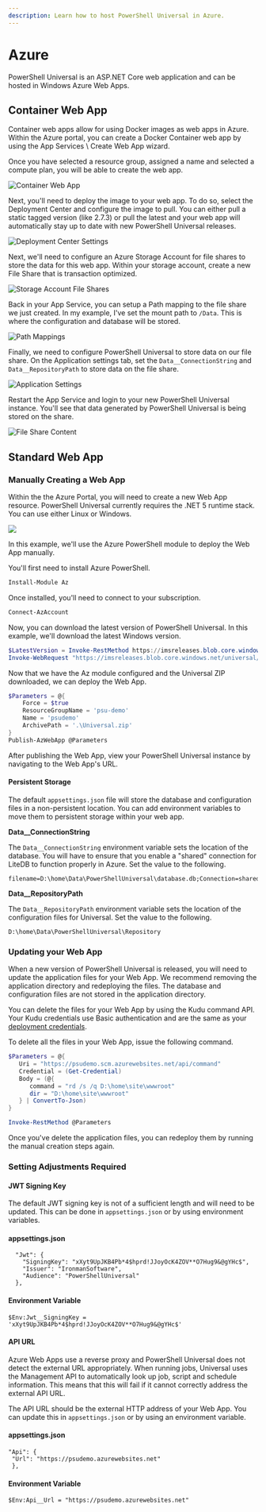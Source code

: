 ```yaml
---
description: Learn how to host PowerShell Universal in Azure.
---
```


# Azure

PowerShell Universal is an ASP.NET Core web application and can be hosted in Windows Azure Web Apps.&#x20;

## Container Web App

Container web apps allow for using Docker images as web apps in Azure. Within the Azure portal, you can create a Docker Container web app by using the App Services \ Create Web App wizard.&#x20;

Once you have selected a resource group, assigned a name and selected a compute plan, you will be able to create the web app.&#x20;

![Container Web App](<../../.gitbook/assets/image (310).png>)

Next, you'll need to deploy the image to your web app. To do so, select the Deployment Center and  configure the image to pull. You can either pull a static tagged version (like 2.7.3) or pull the latest and your web app will automatically stay up to date with new PowerShell Universal releases.&#x20;

![Deployment Center Settings](<../../.gitbook/assets/image (314).png>)

Next, we'll need to configure an Azure Storage Account for file shares to store the data for this web app. Within your storage account, create a new File Share that is transaction optimized.&#x20;

![Storage Account File Shares](<../../.gitbook/assets/image (309).png>)

Back in your App Service, you can setup a Path mapping to the file share we just created. In my example, I've set the mount path to `/Data`. This is where the configuration and database will be stored.&#x20;

![Path Mappings](<../../.gitbook/assets/image (313).png>)

Finally, we need to configure PowerShell Universal to store data on our file share. On the Application settings tab, set the `Data__ConnectionString` and `Data__RepositoryPath` to store data on the file share.&#x20;

![Application Settings](<../../.gitbook/assets/image (312).png>)

Restart the App Service and login to your new PowerShell Universal instance. You'll see that data generated by PowerShell Universal is being stored on the share.&#x20;

![File Share Content](<../../.gitbook/assets/image (302).png>)



## Standard Web App

### Manually Creating a Web App

Within the the Azure Portal, you will need to create a new Web App resource. PowerShell Universal currently requires the .NET 5 runtime stack. You can use either Linux or Windows.

![](<../../.gitbook/assets/image (304) (1) (1) (1).png>)

In this example, we'll use the Azure PowerShell module to deploy the Web App manually.&#x20;

You'll first need to install Azure PowerShell.&#x20;

```powershell
Install-Module Az
```

Once installed, you'll need to connect to your subscription.&#x20;

```powershell
Connect-AzAccount
```

Now, you can download the latest version of PowerShell Universal. In this example, we'll download the latest Windows version.&#x20;

```powershell
$LatestVersion = Invoke-RestMethod https://imsreleases.blob.core.windows.net/universal/production/version.txt
Invoke-WebRequest "https://imsreleases.blob.core.windows.net/universal/production/$LatestVersion/Universal.win7-x64.$LatestVersion.zip" -OutFile .\Universal.zip
```

Now that we have the Az module configured and the Universal ZIP downloaded, we can deploy the Web App.&#x20;

```powershell
$Parameters = @{
    Force = $true
    ResourceGroupName = 'psu-demo'
    Name = 'psudemo'
    ArchivePath = '.\Universal.zip'
}
Publish-AzWebApp @Parameters
```

After publishing the Web App, view your PowerShell Universal instance by navigating to the Web App's URL.

#### Persistent Storage

The default `appsettings.json` file will store the database and configuration files in a non-persistent location. You can add environment variables to move them to persistent storage within your web app.&#x20;

**Data\_\_ConnectionString**

The `Data__ConnectionString` environment variable sets the location of the database. You will have to ensure that you enable a "shared" connection for LiteDB to function properly in Azure. Set the value to the following.&#x20;

```
filename=D:\home\Data\PowerShellUniversal\database.db;Connection=shared
```

**Data\_\_RepositoryPath**

The `Data__RepositoryPath` environment variable sets the location of the configuration files for Universal. Set the value to the following.&#x20;

```
D:\home\Data\PowerShellUniversal\Repository
```

### Updating your Web App

When a new version of PowerShell Universal is released, you will need to update the application files for your Web App. We recommend removing the application directory and redeploying the files. The database and configuration files are not stored in the application directory.&#x20;

You can delete the files for your Web App by using the Kudu command API. Your Kudu credentials use Basic authentication and are the same as your [deployment credentials](https://github.com/projectkudu/kudu/wiki/Deployment-credentials).



To delete all the files in your Web App, issue the following command.&#x20;

```powershell
$Parameters = @{
   Uri = "https://psudemo.scm.azurewebsites.net/api/command"
   Credential = (Get-Credential)
   Body = (@{
      command = "rd /s /q D:\home\site\wwwroot"
      dir = "D:\home\site\wwwroot"
   } | ConvertTo-Json)
}

Invoke-RestMethod @Parameters
```

Once you've delete the application files, you can redeploy them by running the manual creation steps again.

### Setting Adjustments Required

#### JWT Signing Key

The default JWT signing key is not of a sufficient length and will need to be updated. This can be done in `appsettings.json` or by using environment variables.&#x20;

#### appsettings.json

```
  "Jwt": {
    "SigningKey": "xXyt9UpJKB4Pb*4$hprd!JJoyOcK4ZOV**O7Hug9&@gYHc$",
    "Issuer": "IronmanSoftware",
    "Audience": "PowerShellUniversal"
  },
```

#### Environment Variable

```
$Env:Jwt__SigningKey = 'xXyt9UpJKB4Pb*4$hprd!JJoyOcK4ZOV**O7Hug9&@gYHc$'
```

#### API URL

Azure Web Apps use a reverse proxy and PowerShell Universal does not detect the external URL appropriately. When running jobs, Universal uses the Management API to automatically look up job, script and schedule information. This means that this will fail if it cannot correctly address the external API URL.&#x20;

The API URL should be the external HTTP address of your Web App. You can update this in `appsettings.json` or by using an environment variable.&#x20;

#### appsettings.json

```
"Api": {
 "Url": "https://psudemo.azurewebsites.net"
 },
```

#### Environment Variable

```
$Env:Api__Url = "https://psudemo.azurewebsites.net"
```
